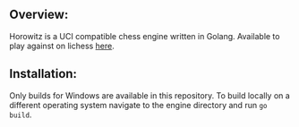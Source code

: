 ## Overview:
Horowitz is a UCI compatible chess engine written in Golang. Available to play against on lichess [here](https://lichess.org/@/AlphaGooo).
## Installation:
Only builds for Windows are available in this repository. To build locally on a different operating system navigate to the engine directory and run `go build`.